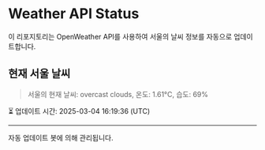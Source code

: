 
# Weather API Status

이 리포지토리는 OpenWeather API를 사용하여 서울의 날씨 정보를 자동으로 업데이트합니다.

## 현재 서울 날씨
> 서울의 현재 날씨: overcast clouds, 온도: 1.61°C, 습도: 69%

⏳ 업데이트 시간: 2025-03-04 16:19:36 (UTC)

---
자동 업데이트 봇에 의해 관리됩니다.

